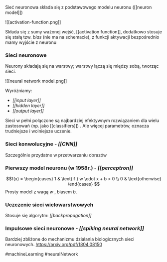Sieć neuronowa składa się z podstawowego modelu neuronu ([[neuron model]])

![[activation-function.png]]

Składa się z sumy ważonej wejść, [[activation function]], dodatkowo stosuje się stałą tzw. *bias* (nie ma na schemacie), z funkcji aktywacji bezpośrednio mamy wyjście z neuronu

### Sieci neuronowe

Neurony składają się na warstwy; warstwy łączą się między sobą, tworząc sieci.

![[neural network model.png]]

Wyróżniamy:
- *[[input layer]]*
- *[[hidden layer]]*
- *[[output layer]]*

Sieci w pełni połączone są najbardziej efektywnym rozwiązaniem dla wielu zastosowań (np. jako [[classifiers]]) .
Ale więcej parametrów, oznacza trudniejsze i wolniejsze uczenie.

### Sieci konwolucyjne - *[[CNN]]*

Szczególnie przydatne w przetwarzaniu obrazów


### Pierwszy model neuronu (w 1958r.) - *[[perceptron]]*

$$f(x) =
\begin{cases} 
      1 & \text{if } w \cdot x + b > 0 \\
     0 & \text{otherwise} 
\end{cases}
$$
Prosty model z wagą $w$ , biasem $b$. 

### Uczczenie sieci wielowarstwowych 

Stosuje się algorytm: *[[backpropagation]]*



### Impulsowe sieci neuronowe - *[[spiking neural network]]*
Bardziej zbliżone do mechanizmu działania biologicznych sieci neuronowych.
https://arxiv.org/pdf/1804.08150



#machineLearning #neuralNetwork